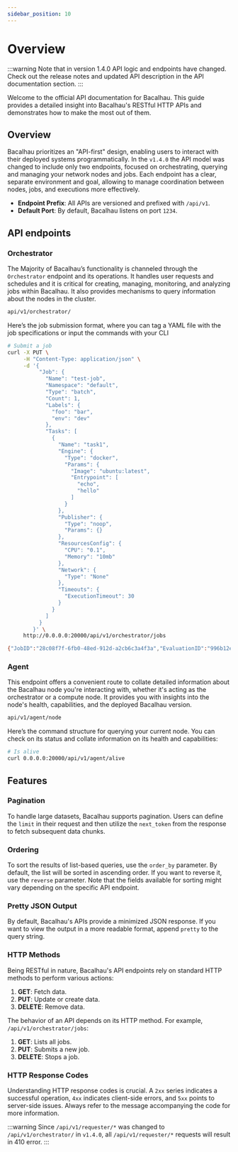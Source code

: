 ```yaml
---
sidebar_position: 10
---
```


# Overview

:::warning
Note that in version 1.4.0 API logic and endpoints have changed. Check out the release notes and updated API description in the API documentation section.
:::

Welcome to the official API documentation for Bacalhau. This guide provides a detailed insight into Bacalhau's RESTful HTTP APIs and demonstrates how to make the most out of them.

## Overview

Bacalhau prioritizes an "API-first" design, enabling users to interact with their deployed systems programmatically. In the `v1.4.0` the API model was changed to include only two endpoints, focused on orchestrating, querying and managing your network nodes and jobs. Each endpoint has a clear, separate environment and goal, allowing to manage coordination between nodes, jobs, and executions more effectively.

- **Endpoint Prefix**: All APIs are versioned and prefixed with `/api/v1`.
- **Default Port**: By default, Bacalhau listens on port `1234`.

## **API endpoints**

### **Orchestrator**

The Majority of Bacalhau’s functionality is channeled through the `Orchestrator` endpoint and its operations. It handles user requests and schedules and it is critical for creating, managing, monitoring, and analyzing jobs within Bacalhau. It also provides mechanisms to query information about the nodes in the cluster.

```bash
api/v1/orchestrator/
```

Here’s the job submission format, where you can tag a YAML file with the job specifications or input the commands with your CLI

```bash
# Submit a job
curl -X PUT \
     -H "Content-Type: application/json" \
     -d '{
          "Job": {
            "Name": "test-job",
            "Namespace": "default",
            "Type": "batch",
            "Count": 1,
            "Labels": {
              "foo": "bar",
              "env": "dev"
            },
            "Tasks": [
              {
                "Name": "task1",
                "Engine": {
                  "Type": "docker",
                  "Params": {
                    "Image": "ubuntu:latest",
                    "Entrypoint": [
                      "echo",
                      "hello"
                    ]
                  }
                },
                "Publisher": {
                  "Type": "noop",
                  "Params": {}
                },
                "ResourcesConfig": {
                  "CPU": "0.1",
                  "Memory": "10mb"
                },
                "Network": {
                  "Type": "None"
                },
                "Timeouts": {
                  "ExecutionTimeout": 30
                }
              }
            ]
          }
        }' \
     http://0.0.0.0:20000/api/v1/orchestrator/jobs

{"JobID":"28c08f7f-6fb0-48ed-912d-a2cb6c3a4f3a","EvaluationID":"996b12e4-bcc5-4d74-ac21-0c421dafb7de"}
```

### Agent

This endpoint offers a convenient route to collate detailed information about the Bacalhau node you're interacting with, whether it's acting as the orchestrator or a compute node. It provides you with insights into the node's health, capabilities, and the deployed Bacalhau version.

```bash
api/v1/agent/node
```

Here’s the command structure for querying your current node. You can check on its status and collate information on its health and capabilities:

```bash
# Is alive
curl 0.0.0.0:20000/api/v1/agent/alive
```

## Features

### Pagination

To handle large datasets, Bacalhau supports pagination. Users can define the `limit` in their request and then utilize the `next_token` from the response to fetch subsequent data chunks.

### Ordering

To sort the results of list-based queries, use the `order_by` parameter. By default, the list will be sorted in ascending order. If you want to reverse it, use the `reverse` parameter. Note that the fields available for sorting might vary depending on the specific API endpoint.

### Pretty JSON Output

By default, Bacalhau's APIs provide a minimized JSON response. If you want to view the output in a more readable format, append `pretty` to the query string.

### HTTP Methods

Being RESTful in nature, Bacalhau's API endpoints rely on standard HTTP methods to perform various actions:

1. **GET**: Fetch data.
2. **PUT**: Update or create data.
3. **DELETE**: Remove data.

The behavior of an API depends on its HTTP method. For example, `/api/v1/orchestrator/jobs`:

1. **GET**: Lists all jobs.
2. **PUT**: Submits a new job.
3. **DELETE**: Stops a job.

### HTTP Response Codes

Understanding HTTP response codes is crucial. A `2xx` series indicates a successful operation, `4xx` indicates client-side errors, and `5xx` points to server-side issues. Always refer to the message accompanying the code for more information.

:::warning
Since `/api/v1/requester/*` was changed to `/api/v1/orchestrator/` in `v1.4.0`, all `/api/v1/requester/*` requests will result in 410 error.
:::

